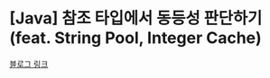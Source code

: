 # [Java] 참조 타입에서 동등성 판단하기 (feat. String Pool, Integer Cache)

[블로그 링크](https://hogwart-scholars.tistory.com/entry/Java-%EC%B0%B8%EC%A1%B0-%ED%83%80%EC%9E%85%EC%97%90%EC%84%9C-%EB%8F%99%EB%93%B1%EC%84%B1-%ED%8C%90%EB%8B%A8%ED%95%98%EA%B8%B0-feat-String-Pool-Integer-cache)